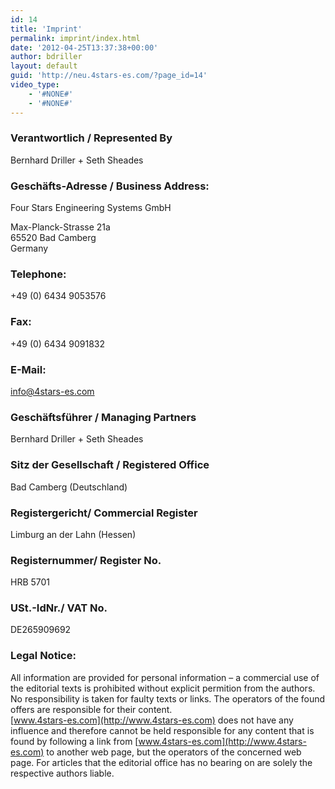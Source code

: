 ```yaml
---
id: 14
title: 'Imprint'
permalink: imprint/index.html
date: '2012-04-25T13:37:38+00:00'
author: bdriller
layout: default
guid: 'http://neu.4stars-es.com/?page_id=14'
video_type:
    - '#NONE#'
    - '#NONE#'
---
```


### Verantwortlich / Represented By

Bernhard Driller + Seth Sheades

### Geschäfts-Adresse / Business Address:

Four Stars Engineering Systems GmbH

Max-Planck-Strasse 21a  
65520 Bad Camberg  
Germany

### Telephone:

<span class="skype_c2c_container notranslate" data-isfreecall="false" data-ismobile="false" data-isrtl="false" data-numbertocall="+496126202230" dir="ltr" id="skype_c2c_container" onclick="SkypeClick2Call.MenuInjectionHandler.makeCall(this, event)" onmouseout="SkypeClick2Call.MenuInjectionHandler.hideMenu(this, event)" onmouseover="SkypeClick2Call.MenuInjectionHandler.showMenu(this, event)"><span class="skype_c2c_highlighting_inactive_common" dir="ltr"><span class="skype_c2c_textarea_span" id="non_free_num_ui"><span class="skype_c2c_text_span">+49 (0) 6434 9053576</span></span></span></span>

### Fax:

+49 (0) 6434 9091832

### E-Mail:

info@4stars-es.com

### Geschäftsführer / Managing Partners

Bernhard Driller + Seth Sheades

### Sitz der Gesellschaft / Registered Office

Bad Camberg (Deutschland)

### Registergericht/ Commercial Register

Limburg an der Lahn (Hessen)

### Registernummer/ Register No.

HRB 5701

### USt.-IdNr./ VAT No.

DE265909692

### Legal Notice:

All information are provided for personal information – a commercial use of the editorial texts is prohibited without explicit permition from the authors.  
No responsibility is taken for faulty texts or links. The operators of the found offers are responsible for their content.  
[www.4stars-es.com](http://www.4stars-es.com) does not have any influence and therefore cannot be held responsible for any content that is found by following a link from [www.4stars-es.com](http://www.4stars-es.com) to another web page, but the operators of the concerned web page. For articles that the editorial office has no bearing on are solely the respective authors liable.

<div class="skype_c2c_menu_container notranslate" data-fp="{CE365038-E145-4C5B-AE70-9538E84C621E}" data-murl="https://pipe.skype.com/Client/2.0/" data-uiid="0" id="skype_c2c_menu_container" onmouseout="SkypeClick2Call.MenuInjectionHandler.hideMenu(this, event)" onmouseover="SkypeClick2Call.MenuInjectionHandler.showMenu(this, event)" style="left: 28px; top: 130.883px; display: none;"><div class="skype_c2c_menu_click2call">[Call](skype:+496126202230?call&origin=%7B'agent'%3A'FFTB%2F7.3.16540.9015'%2C'browser'%3A'mozilla%2F35.0'%2C'fingerprint'%3A'%7BCE365038-E145-4C5B-AE70-9538E84C621E%7D'%2C'uiid'%3A'0'%2C'number_type'%3A'SPNR'%2C'url'%3A'http%3A%2F%2Fwww.4stars-es.com%2Fwp-admin%2Fpost.php'%7D)</div><div class="skype_c2c_menu_click2sms">[Send SMS](skype:+496126202230?sms&origin=%7B'agent'%3A'FFTB%2F7.3.16540.9015'%2C'browser'%3A'mozilla%2F35.0'%2C'fingerprint'%3A'%7BCE365038-E145-4C5B-AE70-9538E84C621E%7D'%2C'uiid'%3A'0'%2C'number_type'%3A'SPNR'%2C'url'%3A'http%3A%2F%2Fwww.4stars-es.com%2Fwp-admin%2Fpost.php'%7D)</div><div class="skype_c2c_menu_add2skype">[Add to Skype](skype:+496126202230?add&origin=%7B'agent'%3A'FFTB%2F7.3.16540.9015'%2C'browser'%3A'mozilla%2F35.0'%2C'fingerprint'%3A'%7BCE365038-E145-4C5B-AE70-9538E84C621E%7D'%2C'uiid'%3A'0'%2C'number_type'%3A'SPNR'%2C'url'%3A'http%3A%2F%2Fwww.4stars-es.com%2Fwp-admin%2Fpost.php'%7D)</div><div class="skype_c2c_menu_toll_info"><span class="skype_c2c_menu_toll_callcredit">You’ll need Skype Credit</span><span class="skype_c2c_menu_toll_free">Free via Skype</span></div></div>
